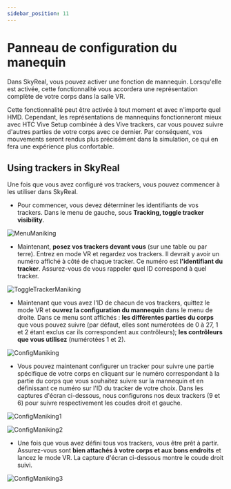 ```yaml
---
sidebar_position: 11
---
```


# Panneau de configuration du manequin

Dans SkyReal, vous pouvez activer une fonction de mannequin. Lorsqu'elle est activée, cette fonctionnalité vous accordera une représentation complète de votre corps dans la salle VR.

Cette fonctionnalité peut être activée à tout moment et avec n'importe quel HMD. Cependant, les représentations de mannequins fonctionneront mieux avec HTC Vive Setup combinée à des Vive trackers, car vous pouvez suivre d'autres parties de votre corps avec ce dernier. Par conséquent, vos mouvements seront rendus plus précisément dans la simulation, ce qui en fera une expérience plus confortable.

## Using trackers in SkyReal

Une fois que vous avez configuré vos trackers, vous pouvez commencer à les utiliser dans SkyReal.

- Pour commencer, vous devez déterminer les identifiants de vos trackers. Dans le menu de gauche, sous **Tracking, toggle tracker visibility**.

![MenuManiking](/img/manuel-vr-user/manip-pc/menuManiking.png)

- Maintenant, **posez vos trackers devant vous** (sur une table ou par terre). Entrez en mode VR et regardez vos trackers. Il devrait y avoir un numéro affiché à côté de chaque tracker. Ce numéro est **l'identifiant du tracker**. Assurez-vous de vous rappeler quel ID correspond à quel tracker.

![ToggleTrackerManiking](/img/manuel-vr-user/manip-pc/toggleTrackerManiking.png)

- Maintenant que vous avez l'ID de chacun de vos trackers, quittez le mode VR et **ouvrez la configuration du mannequin** dans le menu de droite. Dans ce menu sont affichés : **les différentes parties du corps** que vous pouvez suivre (par défaut, elles sont numérotées de 0 à 27, 1 et 2 étant exclus car ils correspondent aux contrôleurs); **les contrôleurs que vous utilisez** (numérotées 1 et 2).

![ConfigManiking](/img/manuel-vr-user/manip-pc/configManiking.png)

- Vous pouvez maintenant configurer un tracker pour suivre une partie spécifique de votre corps en cliquant sur le numéro correspondant à la partie du corps que vous souhaitez suivre sur la mannequin et en définissant ce numéro sur l'ID du tracker de votre choix. Dans les captures d'écran ci-dessous, nous configurons nos deux trackers (9 et 6) pour suivre respectivement les coudes droit et gauche.

![ConfigManiking1](/img/manuel-vr-user/manip-pc/configManiking1.png)

![ConfigManiking2](/img/manuel-vr-user/manip-pc/configManiking2.png)

- Une fois que vous avez défini tous vos trackers, vous être prêt à partir. Assurez-vous sont **bien attachés à votre corps et aux bons endroits** et lancez le mode VR. La capture d'écran ci-dessous montre le coude droit suivi.

![ConfigManiking3](/img/manuel-vr-user/manip-pc/configManiking3.png)
